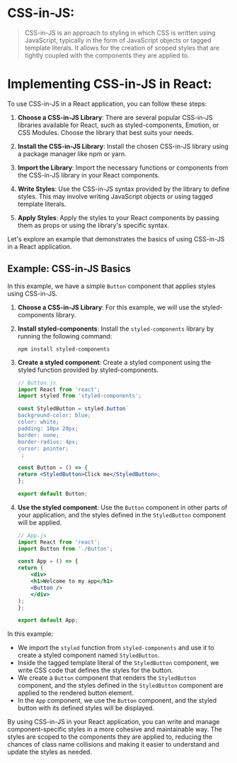 # CSS-in-JS:

> CSS-in-JS is an approach to styling in which CSS is written using JavaScript, typically in the form of JavaScript objects or tagged template literals. It allows for the creation of scoped styles that are tightly coupled with the components they are applied to.

# Implementing CSS-in-JS in React:

To use CSS-in-JS in a React application, you can follow these steps:

1. **Choose a CSS-in-JS Library**: There are several popular CSS-in-JS libraries available for React, such as styled-components, Emotion, or CSS Modules. Choose the library that best suits your needs.

2. **Install the CSS-in-JS Library**: Install the chosen CSS-in-JS library using a package manager like npm or yarn.

3. **Import the Library**: Import the necessary functions or components from the CSS-in-JS library in your React components.

4. **Write Styles**: Use the CSS-in-JS syntax provided by the library to define styles. This may involve writing JavaScript objects or using tagged template literals.

5. **Apply Styles**: Apply the styles to your React components by passing them as props or using the library's specific syntax.

Let's explore an example that demonstrates the basics of using CSS-in-JS in a React application.

## Example: CSS-in-JS Basics

In this example, we have a simple `Button` component that applies styles using CSS-in-JS.

1. **Choose a CSS-in-JS Library**: For this example, we will use the styled-components library.

2. **Install styled-components**: Install the `styled-components` library by running the following command:
    ```
    npm install styled-components
    ```

3. **Create a styled component**: Create a styled component using the styled function provided by styled-components.
    ```jsx
    // Button.js
    import React from 'react';
    import styled from 'styled-components';

    const StyledButton = styled.button`
    background-color: blue;
    color: white;
    padding: 10px 20px;
    border: none;
    border-radius: 4px;
    cursor: pointer;
    `;

    const Button = () => {
    return <StyledButton>Click me</StyledButton>;
    };

    export default Button;
    ```

4. **Use the styled component**: Use the `Button` component in other parts of your application, and the styles defined in the `StyledButton` component will be applied.
    ```jsx
    // App.js
    import React from 'react';
    import Button from './Button';

    const App = () => {
    return (
        <div>
        <h1>Welcome to my app</h1>
        <Button />
        </div>
    );
    };

    export default App;
    ```

In this example:

* We import the `styled` function from `styled-components` and use it to create a styled component named `StyledButton`.
* Inside the tagged template literal of the `StyledButton` component, we write CSS code that defines the styles for the button.
* We create a `Button` component that renders the `StyledButton` component, and the styles defined in the `StyledButton` component are applied to the rendered button element.
* In the `App` component, we use the `Button` component, and the styled button with its defined styles will be displayed.

By using CSS-in-JS in your React application, you can write and manage component-specific styles in a more cohesive and maintainable way. The styles are scoped to the components they are applied to, reducing the chances of class name collisions and making it easier to understand and update the styles as needed.